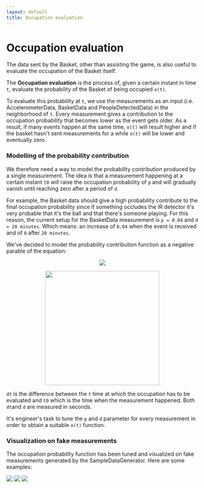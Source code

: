 ```yaml
---
layout: default
title: Occupation evaluation
---
```


# Occupation evaluation

The data sent by the Basket, other than assisting the game, is also useful to evaluate the occupation of the Basket itself.

The **Occupation evaluation** is the process of, given a certain instant in time `t`, evaluate the probability of the Basket of being occupied `o(t)`.

To evaluate this probability at `t`, we use the measurements as an input (i.e. AccelerometerData, BasketData and PeopleDetectedData) in the neighborhood of `t`. Every measurement gives a contribution to the occupation probability that becomes lower as the event gets older. As a result, if many events happen at the same time, `o(t)` will result higher and if the basket hasn't sent measurements for a while `o(t)` will be lower and eventually zero.

### Modelling of the probability contribution

We therefore need a way to model the probability contribution produced by a single measurement. The idea is that a measurement happening at a certain instant `t0` will raise the occupation probability of `p` and will gradually vanish until reaching zero after a period of `d`.

For example, the Basket data should give a high probability contribute to the final occupation probability since if something occludes the IR detector it's very probable that it's the ball and that there's someone playing. For this reason, the current setup for the BasketData measurement is `p = 0.04` and `d = 20 minutes`. Which means: an increase of `0.04` when the event is received and of `0` after `20 minutes`.

We've decided to model the probability contribution function as a negative parable of the equation:

<p align="center">
  <img src="/images/occupation_probability_contrib_eq.png" /> 
</p>

<p align="center">
  <img src="/images/occupation_contribute_parable.PNG" width="300" /> 
</p>
  
`dt` is the difference between the `t` time at which the occupation has to be evaluated and `t0` which is the time when the measurement happened. Both `dt`and `d` are measured in seconds.

It's engineer's task to tune the `p` and `d` parameter for every measurement in order to obtain a suitable `o(t)` function.

### Visualization on fake measurements

The occupation probability function has been tuned and visualized on fake measurements generated by the SampleDataGenerator. Here are some examples:

<img src="/images/occupation_7_jan_16.png" />
<img src="/images/occupation_30_mag_16.png" />
<img src="/images/occupation_15_aug_16.png" />

